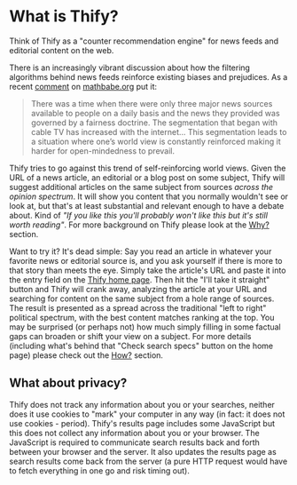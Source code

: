 What is Thify?
==============

Think of Thify as a "counter recommendation engine" for news feeds and editorial content on the web.

There is an increasingly vibrant discussion about how the filtering algorithms behind news feeds reinforce existing biases and prejudices. As a recent [comment](http://mathbabe.org/2014/06/30/thanks-for-a-great-case-study-facebook/#comments) on [mathbabe.org](http://mathbabe.org) put it:

> There was a time when there were only three major news sources available to
> people on a daily basis and the news they provided was governed by a
> fairness doctrine. The segmentation that began with cable TV has
> increased with the internet... This segmentation leads to a situation
> where one’s world view is constantly reinforced making it harder for
> open-mindedness to prevail.

Thify tries to go against this trend of self-reinforcing world views. Given the URL of a news article, an editorial or a blog post on some subject, Thify will suggest additional articles on the same subject from sources *across the opinion spectrum*. It will show you content that you normally wouldn't see or look at, but that's at least substantial and relevant enough to have a debate about. Kind of *"If you like this you'll probably won't like this but it's still worth reading"*. For more background on Thify please look at the [Why?](/thify-why) section.

Want to try it? It's dead simple: Say you read an article in whatever your favorite news or editorial source is, and you ask yourself if there is more to that story than meets the eye. Simply take the article's URL and paste it into the entry field on the [Thify home page](/). Then hit the "I'll take it straight" button and Thify will crank away, analyzing the article at your URL and searching for content on the same subject from a hole range of sources. The result is presented as a spread across the traditional "left to right" political spectrum, with the best content matches ranking at the top. You may be surprised (or perhaps not) how much simply filling in some factual gaps can broaden or shift your view on a subject. For more details (including what's behind that "Check search specs" button on the home page) please check out the [How?](/thify-how) section.

What about privacy?
-------------------

Thify does not track any information about you or your searches, neither does it use cookies to "mark" your computer in any way (in fact: it does not use cookies - period). Thify's results page includes some JavaScript but this does not collect any information about you or your browser.  The JavaScript is required to communicate search results back and forth between your browser and the server. It also updates the results page as search results come back from the server (a pure HTTP request would have to fetch everything in one go and risk timing out).
